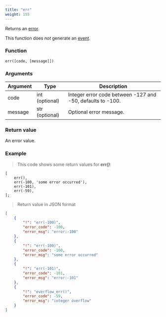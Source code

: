 ```yaml
---
title: "err"
weight: 155
---
```


Returns an [error](../../data-types/error).

This function does *not* generate an [event](../../overview/events).

### Function

`err([code, [message]])`

### Arguments

Argument | Type | Description
-------- | ---- | -----------
code | int (optional) | Integer error code between -127 and -50, defaults to -100.
message | str (optional) | Optional error message.

### Return value

An error value.

### Example

> This code shows some return values for ***err()***:

```thingsdb,json_response
[
    err(),
    err(-100, 'some error occurred'),
    err(-101),
    err(-59),
];
```

> Return value in JSON format

```json
[
    {
        "!": "err(-100)",
        "error_code": -100,
        "error_msg": "error:-100"
    },
    {
        "!": "err(-100)",
        "error_code": -100,
        "error_msg": "some error occurred"
    },
    {
        "!": "err(-101)",
        "error_code": -101,
        "error_msg": "error:-101"
    },
    {
        "!": "overflow_err()",
        "error_code": -59,
        "error_msg": "integer overflow"
    }
]
```
